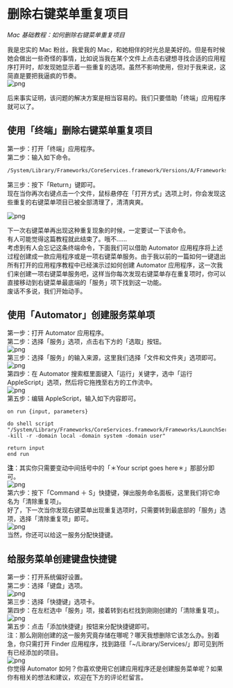# 删除右键菜单重复项目   
*Mac 基础教程：如何删除右键菜单重复项目*   

我是忠实的 Mac 粉丝，我爱我的 Mac，和她相伴的时光总是美好的。但是有时候她会做出一些奇怪的事情，比如说当我在某个文件上点击右键想寻找合适的应用程序打开时，却发现她显示着一些重复的选项。虽然不影响使用，但对于我来说，这简直是要把我逼疯的节奏。   
![png](../../img/1_1.png)   

后来事实证明，该问题的解决方案是相当容易的。我们只要借助「终端」应用程序就可以了。   

## 使用「终端」删除右键菜单重复项目
第一步：打开「终端」应用程序。    
第二步：输入如下命令。   
```bash
/System/Library/Frameworks/CoreServices.framework/Versions/A/Frameworks/LaunchServices.framework/Versions/A/Support/lsregister -kill -r -domain local -domain user
```   
第三步：按下「Return」键即可。   
现在当你再次右键点击一个文件，鼠标悬停在「打开方式」选项上时，你会发现这些重复的右键菜单项目已被全部清理了，清清爽爽。   

![png](../../img/1_2.png)   

下一次右键菜单再出现这种重复现象的时候，一定要试一下该命令。   
有人可能觉得这篇教程就此结束了。哦不……   
考虑到有人会忘记这条终端命令，下面我们可以借助 Automator 应用程序将上述过程创建成一款应用程序或是一项右键菜单服务。由于我以前的一篇如何一键退出所有打开的应用程序教程中已经演示过如何创建 Automator 应用程序，这一次我们来创建一项右键菜单服务吧，这样当你每次发现右键菜单存在重复项时，你可以直接移动到右键菜单最底端的「服务」项下找到这一功能。    
废话不多说，我们开始动手。   

## 使用「Automator」创建服务菜单项
第一步：打开 Automator 应用程序。   
第二步：选择「服务」选项，点击右下方的「选取」按钮。   
![png](../../img/1_3.png)    
第三步：选择「服务」的输入来源，这里我们选择「文件和文件夹」选项即可。   
![png](../../img/1_4.png)    
第四步：在 Automator 搜索框里面键入「运行」关键字，选中「运行 AppleScript」选项，然后将它拖拽至右方的工作流中。   
![png](../../img/1_5.png)   
第五步：编辑 AppleScript，输入如下内容即可。   
```vim
on run {input, parameters}

do shell script
"/System/Library/Frameworks/CoreServices.framework/Frameworks/LaunchServices.framework/Support/lsregister -kill -r -domain local -domain system -domain user"

return input
end run
```   
**注**：其实你只需要变动中间括号中的「＊Your script goes here＊」那部分即可。   
![png](../../img/1_6.png)   
第六步：按下「Command ＋ S」快捷键，弹出服务命名面板，这里我们将它命名为「清除重复项」。   
好了，下一次当你发现右键菜单出现重复选项时，只需要转到最底部的「服务」选项，选择「清除重复项」即可。   
![png](../../img/1_7.png)   
当然，你还可以给这一服务分配快捷键。   

## 给服务菜单创建键盘快捷键
第一步：打开系统偏好设置。   
第二步：选择「键盘」选项。   
![png](../../img/1_8.png)   
第三步：选择「快捷键」选项卡。   
第四步：在左栏选中「服务」项，接着转到右栏找到刚刚创建的「清除重复项」。   
![png](../../img/1_9.png)     
第五步：点击「添加快捷键」按钮来分配快捷键即可。   
注：那么刚刚创建的这一服务究竟存储在哪呢？哪天我想删除它该怎么办。别着急，你只需打开 Finder 应用程序，找到路径「~/Library/Services/」即可见到所有已经添加的项目。   
![png](../../img/1_10.png)   
你觉得 Automator 如何？你喜欢使用它创建应用程序还是创建服务菜单呢？如果你有相关的想法和建议，欢迎在下方的评论栏留言。   
